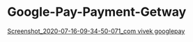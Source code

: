 # Google-Pay-Payment-Getway
[Screenshot_2020-07-16-09-34-50-071_com vivek googlepay](https://user-images.githubusercontent.com/54928561/87625573-10b39a00-c748-11ea-9293-73ccbcebaf05.jpg)
